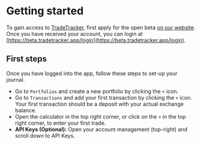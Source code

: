 # Getting started

To gain access to [TradeTracker](https://beta.tradetracker.app), first apply for the open beta [on our website](https://tradetracker.app).
Once you have received your account, you can login at [https://beta.tradetracker.app/login](https://beta.tradetracker.app/login).

## First steps

Once you have logged into the app, follow these steps to set-up your journal.

  * Go to `Portfolios` and create a new portfolio by clicking the `+` icon.
  * Go to `Transactions` and add your first transaction by clicking the `+` icon. Your first transaction should be a deposit with your actual exchange balance.
  * Open the calculator in the top right corner, or click on the `+` in the top right corner, to enter your first trade.
  * **API Keys (Optional):** Open your account management (top-right) and scroll down to API Keys.


